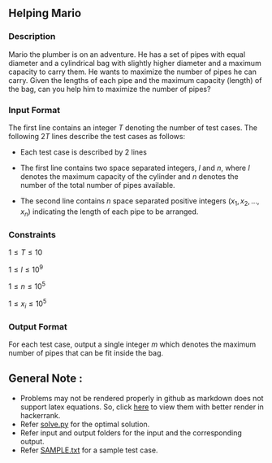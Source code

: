 ## Helping Mario

### Description

Mario the plumber is on an adventure.
He has a set of pipes with equal diameter and a cylindrical bag with slightly higher diameter and a maximum capacity to carry them.
He wants to maximize the number of pipes he can carry.
Given the lengths of each pipe and the maximum capacity (length) of the bag, can you help him to maximize the number of pipes?

### Input Format

The first line contains an integer $T$ denoting the number of test cases. The following $2T$ lines describe the test cases as follows:

- Each test case is described by 2 lines

- The first line contains two space separated integers, $l$ and $n$, where $l$ denotes the maximum capacity of the cylinder and $n$ denotes the number of the total number of pipes available.

- The second line contains $n$ space separated positive integers $(x_1,x_2,\dots,x_n)$ indicating the length of each pipe to be arranged.

### Constraints

$1 \leq T \leq 10$

$1 \leq l \leq 10^9$

$1 \leq n \leq 10^5$

$1 \leq x_i \leq 10^5$


### Output Format

For each test case, output a single integer $m$ which denotes the maximum number of pipes that can be fit inside the bag.


## General Note :

- Problems may not be rendered properly in github as markdown does not support latex equations. So, click [here](https://www.hackerrank.com/contests/codemania-v2) to view them with better render in hackerrank.
- Refer [solve.py](solve.py) for the optimal solution.
- Refer input and output folders for the input and the corresponding output.
- Refer [SAMPLE.txt](SAMPLE.txt) for a sample test case.

